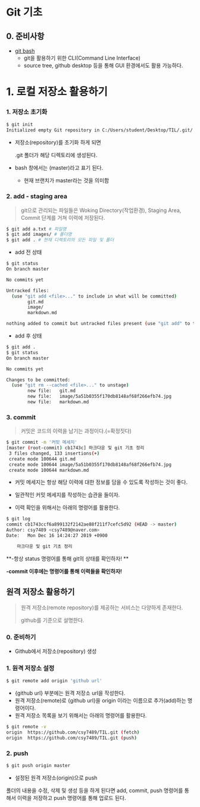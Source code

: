 # Git 기초

## 0. 준비사항

* [git bash](https://gitforwindows.org/)
  * git을 활용하기 위한 CLI(Command Line Interface)
  * source tree, github desktop 등을 통해 GUI 환경에서도 활용 가능하다.



# 1. 로컬 저장소 활용하기

### 1. 저장소 초기화

```bash
$ git init
Initialized empty Git repository in C:/Users/student/Desktop/TIL/.git/
```



* 저장소(repository)를 초기화 하게 되면

  .git 폴더가 해당 디렉토리에 생성된다.

* bash 창에서는 (master)라고 표기 된다.

  * 현재 브랜치가 master라는 것을 의미함



### 2. add - staging area

> git으로 관리되는 파일들은 Woking Directory(작업환경), Staging Area, Commit 단계를 거쳐 이력에 저장된다.

```bash
$ git add a.txt # 파일명
$ git add images/ # 폴더명
$ git add . # 현재 디렉토리의 모든 파일 및 폴더
```



* add 전 상태

```bash
$ git status
On branch master

No commits yet

Untracked files:
  (use "git add <file>..." to include in what will be committed)
        git.md
        image/
        markdown.md

nothing added to commit but untracked files present (use "git add" to track)

```



* add 후 상태

```bash
$ git add .
$ git status
On branch master

No commits yet

Changes to be committed:
  (use "git rm --cached <file>..." to unstage)
        new file:   git.md
        new file:   image/5a51b0355f170db8148af68f266efb74.jpg
        new file:   markdown.md

```



### 3.  commit

> 커밋은 코드의 이력을 남기는 과정이다.(=확정짓다)



```bash
$ git commit -m '커밋 메세지'
[master (root-commit) cb1743c] 마크다운 및 git 기초 정리
 3 files changed, 133 insertions(+)
 create mode 100644 git.md
 create mode 100644 image/5a51b0355f170db8148af68f266efb74.jpg
 create mode 100644 markdown.md

```

* 커밋 메세지는 항상 해당 이력에 대한 정보를 담을 수 있도록 작성하는 것이 좋다.

* 일관적인 커밋 메세지를 작성하는 습관을 들이자.
* 이력 확인을 위해서는 아래의 명령어를 활용한다.

```bash
$ git log
commit cb1743ccf6a899132f2142ae88f211f7cefc5d92 (HEAD -> master)
Author: csy7489 <csy7489@naver.com>
Date:   Mon Dec 16 14:24:27 2019 +0900

    마크다운 및 git 기초 정리
```



**-항상 status 명령어를 통해 git의 상태를 확인하자! **

**-commit 이후에는 명령어를 통해 이력들을 확인하자!**



## 원격 저장소 활용하기

> 원격 저장소(remote repository)를 제공하는 서비스는 다양하게 존재한다.
>
> github를 기준으로 설명한다.



### 0. 준비하기

* Github에서 저장소(repository) 생성



### 1. 원격 저장소 설정

```bash
$ git remote add origin 'github url'
```

* {github url} 부분에는 원격 저장소 url을 작성한다.
* 원격 저장소(remote)로 {github url}을 origin 이라는 이름으로 추가(add)하는 명령어이다.
* 원격 저장소 목록을 보기 위해서는 아래의 명령어를 활용한다.

```bash
$ git remote -v
origin  https://github.com/csy7489/TIL.git (fetch)
origin  https://github.com/csy7489/TIL.git (push)
```



### 2. push

```bash
$ git push origin master
```

* 설정된 원격 저장소(origin)으로 push

폴더의 내용을 수정, 삭제 및 생성 등을 하게 된다면 add, commit, push 명령어를 통해서 이력을 저장하고 push 명령어를 통해 업로드 된다.